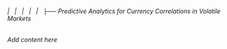 ###### |   |   |   |   |   ├── Predictive Analytics for Currency Correlations in Volatile Markets

*Add content here*